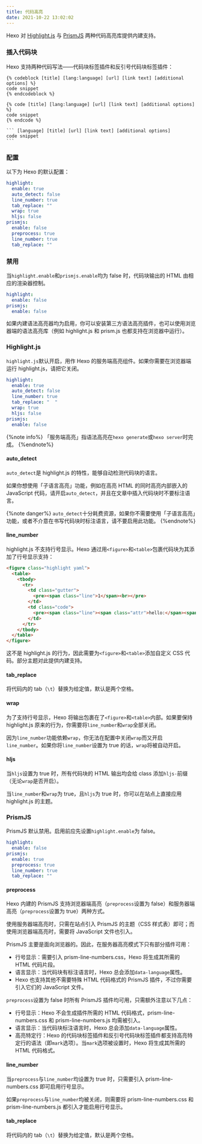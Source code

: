 ```yaml
---
title: 代码高亮
date: 2021-10-22 13:02:02
---
```


Hexo 对 [Highlight.js](https://github.com/highlightjs/highlight.js) 与 [PrismJS](https://github.com/PrismJS/prism) 两种代码高亮库提供内建支持。

### 插入代码块

Hexo 支持两种代码写法——代码块标签插件和反引号代码块标签插件：

````
{% codeblock [title] [lang:language] [url] [link text] [additional options] %}
code snippet
{% endcodeblock %}

{% code [title] [lang:language] [url] [link text] [additional options] %}
code snippet
{% endcode %}

``` [language] [title] [url] [link text] [additional options]
code snippet
```
````

### 配置

以下为 Hexo 的默认配置：

```yml _config.yml
highlight:
  enable: true
  auto_detect: false
  line_number: true
  tab_replace: ""
  wrap: true
  hljs: false
prismjs:
  enable: false
  preprocess: true
  line_number: true
  tab_replace: ""
```

### 禁用

当`highlight.enable`和`prismjs.enable`均为 false 时，代码块输出的 HTML 由相应的渲染器控制。

```yml  _config.yml
highlight:
  enable: false
prismjs:
  enable: false
```

如果内建语法高亮器均为启用，你可以安装第三方语法高亮插件，也可以使用浏览器端的语法高亮库（例如 highlight.js 和 prism.js 也都支持在浏览器中运行）。

### Highlight.js

`highlight.js`默认开启，用作 Hexo 的服务端高亮组件。如果你需要在浏览器端运行 highlight.js，请把它关闭。

```yml  _config.yml
highlight:
  enable: true
  auto_detect: false
  line_number: true
  tab_replace: "  "
  wrap: true
  hljs: false
prismjs:
  enable: false
```

{%note info%}
「服务端高亮」指语法高亮在`hexo generate`或`hexo server`时完成。
{%endnote%}

#### auto_detect

`auto_detect`是 highlight.js 的特性，能够自动检测代码块的语言。

如果你想使用「子语言高亮」功能，例如在高亮 HTML 的同时高亮内部嵌入的 JavaScript 代码，请开启`auto_detect`，并且在文章中插入代码块时不要标注语言。

{%note danger%}
`auto_detect`十分耗费资源，如果你不需要使用「子语言高亮」功能，或者不介意在书写代码块时标注语言，请不要启用此功能。
{%endnote%}

#### line_number

highlight.js 不支持行号显示。Hexo 通过用`<figure>`和`<table>`包裹代码块为其添加了行号显示支持：

```html
<figure class="highlight yaml">
  <table>
    <tbody>
      <tr>
        <td class="gutter">
          <pre><span class="line">1</span><br></pre>
        </td>
        <td class="code">
          <pre><span class="line"><span class="attr">hello:</span><span class="string">hexo</span></span><br></pre>
        </td>
      </tr>
    </tbody>
  </table>
</figure>
```

这不是 highlight.js 的行为，因此需要为`<figure>`和`<table>`添加自定义 CSS 代码。部分主题对此提供内建支持。

#### tab_replace

将代码内的 tab（`\t`）替换为给定值，默认是两个空格。

#### wrap

为了支持行号显示，Hexo 将输出包裹在了`<figure>`和`<table>`内部。如果要保持 highlight.js 原来的行为，你需要将`line_number`和`wrap`全部关闭。

因为`line_number`功能依赖`wrap`，你无法在配置中关闭`wrap`而又开启`line_number`。如果你将`line_number`设置为 true 的话，`wrap`将被自动开启。

#### hljs

当`hljs`设置为 true 时，所有代码块的 HTML 输出均会给 class 添加`hljs-`前缀（无论`wrap`是否开启）。

当`line_number`和`wrap`为 true，且`hljs`为 true 时，你可以在站点上直接应用 highlight.js 的主题。

### PrismJS

PrismJS 默认禁用。启用前应先设置`highlight.enable`为 false。

```yml _config.yml
highlight:
  enable: false
prismjs:
  enable: true
  preprocess: true
  line_number: true
  tab_replace: ""
```

#### preprocess

Hexo 内建的 PrismJS 支持浏览器端高亮（`preprocess`设置为 false）和服务器端高亮（`preprocess`设置为 true）两种方式。

使用服务器端高亮时，只需在站点引入 PrismJS 的主题（CSS 样式表）即可；而使用浏览器端高亮时，需要将 JavaScript 文件也引入。

PrismJS 主要是面向浏览器的。因此，在服务器高亮模式下只有部分插件可用：

- 行号显示：需要引入 prism-line-numbers.css，Hexo 将生成其所需的 HTML 代码片段。
- 语言显示：当代码块有标注语言时，Hexo 总会添加`data-language`属性。
- Hexo 也支持其他不需要特殊 HTML 代码格式的 PrismJS 插件，不过你需要引入它们的 JavaScript 文件。

`preprocess`设置为 false 时所有 PrismJS 插件均可用，只需额外注意以下几点：

- 行号显示：Hexo 不会生成插件所需的 HTML 代码格式，prism-line-numbers.css 和 prism-line-numbers.js 均需被引入。
- 语言显示：当代码块标注语言时，Hexo 总会添加`data-language`属性。
- 高亮特定行：Hexo 的代码块标签插件和反引号代码块标签插件都支持高亮特定行的语法（即`mark`选项）。当`mark`选项被设置时，Hexo 将生成其所需的 HTML 代码格式。

#### line_number

当`preprocess`与`line_number`均设置为 true 时，只需要引入 prism-line-numbers.css 即可启用行号显示。

如果`preprocess`与`line_number`均被关闭，则需要将 prism-line-numbers.css 和 prism-line-numbers.js 都引入才能启用行号显示。

#### tab_replace

将代码内的 tab（`\t`）替换为给定值，默认是两个空格。
